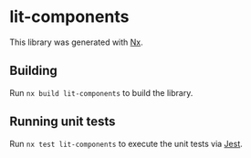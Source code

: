 # lit-components

This library was generated with [Nx](https://nx.dev).

## Building

Run `nx build lit-components` to build the library.

## Running unit tests

Run `nx test lit-components` to execute the unit tests via [Jest](https://jestjs.io).
